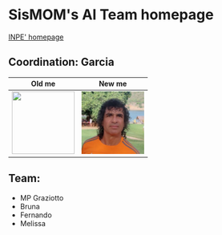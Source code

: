 # SisMOM's AI Team homepage
[INPE' homepage](https://www.gov.br/inpe/pt-br)

## Coordination: Garcia
<!-- HTML -->
| Old me | New me |
|---|---|
| <img src="http://www3.cptec.inpe.br/dimnt/wp-content/uploads/sites/3/2020/07/JOS%C3%89-ROBERTO-MOTTA-GARCIA.png" width="125" height="125"> | <img src="/docs/JRMGarcia.jpeg" width="125" height="125"> |


## Team:

*  MP Graziotto
*  Bruna
*  Fernando
*  Melissa 
